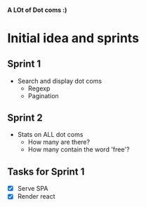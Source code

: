 #### A LOt of Dot coms :)

# Initial idea and sprints

## Sprint 1

- Search and display dot coms
  -   Regexp
  -   Pagination

## Sprint 2

- Stats on ALL dot coms
  - How many are there?
  - How many contain the word 'free'?

## Tasks for Sprint 1

-   [x] Serve SPA
-   [x] Render react
